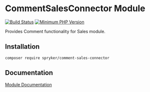 # CommentSalesConnector Module
[![Build Status](https://travis-ci.org/spryker/comment-sales-connector.svg)](https://travis-ci.org/spryker/comment-sales-connector)
[![Minimum PHP Version](https://img.shields.io/badge/php-%3E%3D%207.3-8892BF.svg)](https://php.net/)

Provides Comment functionality for Sales module.

## Installation

```
composer require spryker/comment-sales-connector
```

## Documentation

[Module Documentation](https://academy.spryker.com/developing_with_spryker/module_guide/content_management/cms_block/cms_block.html)
